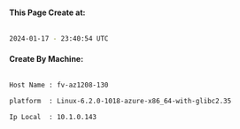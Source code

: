 
   
#### This Page Create at:

```bash

2024-01-17 - 23:40:54 UTC

```

#### Create By Machine:

```bash

Host Name : fv-az1208-130

platform  : Linux-6.2.0-1018-azure-x86_64-with-glibc2.35

Ip Local  : 10.1.0.143

```


